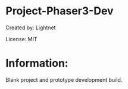 # Project-Phaser3-Dev

Created by: Lightnet

License: MIT

# Information:
 Blank project and prototype development build.